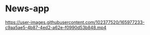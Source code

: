 # News-app

https://user-images.githubusercontent.com/102377520/165977233-c9aa5ae5-4b87-4ed2-a62e-f0990d53b848.mp4

